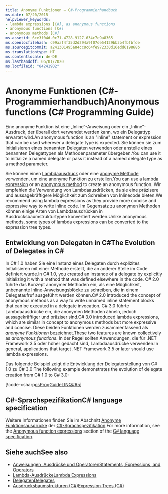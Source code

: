 ```yaml
---
title: Anonyme Funktionen – C#-Programmierhandbuch
ms.date: 07/20/2015
helpviewer_keywords:
- lambda expressions [C#], as anonymous functions
- anonymous functions [C#]
- anonymous methods [C#]
ms.assetid: 6ce3f04d-0c71-4728-9127-634c7e9a8365
ms.openlocfilehash: c99aaf4f35d2d294a9f07de54129bb3b4fbfbfde
ms.sourcegitcommit: a241301495a84cc8c64fe972330d16edd619868b
ms.translationtype: HT
ms.contentlocale: de-DE
ms.lasthandoff: 06/01/2020
ms.locfileid: "84241902"
---
```

# <a name="anonymous-functions-c-programming-guide"></a><span data-ttu-id="e7487-102">Anonyme Funktionen (C#-Programmierhandbuch)</span><span class="sxs-lookup"><span data-stu-id="e7487-102">Anonymous functions (C# Programming Guide)</span></span>

<span data-ttu-id="e7487-103">Eine anonyme Funktion ist eine „Inline“-Anweisung oder ein „Inline“-Ausdruck, der überall dort verwendet werden kann, wo ein Delegattyp erwartet wird.</span><span class="sxs-lookup"><span data-stu-id="e7487-103">An anonymous function is an "inline" statement or expression that can be used wherever a delegate type is expected.</span></span> <span data-ttu-id="e7487-104">Sie können sie zum Initialisieren eines benannten Delegaten verwenden oder anstelle eines benannten Delegattypen als Methodenparameter übergeben.</span><span class="sxs-lookup"><span data-stu-id="e7487-104">You can use it to initialize a named delegate or pass it instead of a named delegate type as a method parameter.</span></span>

<span data-ttu-id="e7487-105">Sie können einen [Lambdaausdruck](lambda-expressions.md) oder eine [anonyme Methode](../../language-reference/operators/delegate-operator.md) verwenden, um eine anonyme Funktion zu erstellen.</span><span class="sxs-lookup"><span data-stu-id="e7487-105">You can use a [lambda expression](lambda-expressions.md) or an [anonymous method](../../language-reference/operators/delegate-operator.md) to create an anonymous function.</span></span> <span data-ttu-id="e7487-106">Wir empfehlen die Verwendung von Lambdaausdrücken, da sie eine präzisere und aussagekräftigere Möglichkeit zum Schreiben von Inlinecode bieten.</span><span class="sxs-lookup"><span data-stu-id="e7487-106">We recommend using lambda expressions as they provide more concise and expressive way to write inline code.</span></span> <span data-ttu-id="e7487-107">Im Gegensatz zu anonymen Methoden können einige Arten von Lambdaausdrücken in Ausdrucksbaumstrukturtypen konvertiert werden.</span><span class="sxs-lookup"><span data-stu-id="e7487-107">Unlike anonymous methods, some types of lambda expressions can be converted to the expression tree types.</span></span>

## <a name="the-evolution-of-delegates-in-c"></a><span data-ttu-id="e7487-108">Entwicklung von Delegaten in C\#</span><span class="sxs-lookup"><span data-stu-id="e7487-108">The Evolution of Delegates in C\#</span></span>

 <span data-ttu-id="e7487-109">In C# 1.0 haben Sie eine Instanz eines Delegaten durch explizites Initialisieren mit einer Methode erstellt, die an anderer Stelle im Code definiert wurde.</span><span class="sxs-lookup"><span data-stu-id="e7487-109">In C# 1.0, you created an instance of a delegate by explicitly initializing it with a method that was defined elsewhere in the code.</span></span> <span data-ttu-id="e7487-110">C# 2.0 führte das Konzept anonymer Methoden ein, als eine Möglichkeit, unbenannte Inline-Anweisungsblöcke zu schreiben, die in einem Delegataufruf ausgeführt werden können.</span><span class="sxs-lookup"><span data-stu-id="e7487-110">C# 2.0 introduced the concept of anonymous methods as a way to write unnamed inline statement blocks that can be executed in a delegate invocation.</span></span> <span data-ttu-id="e7487-111">C# 3.0 führte Lambdaausdrücke ein, die anonymen Methoden ähneln, jedoch aussagekräftiger und präziser sind.</span><span class="sxs-lookup"><span data-stu-id="e7487-111">C# 3.0 introduced lambda expressions, which are similar in concept to anonymous methods but more expressive and concise.</span></span> <span data-ttu-id="e7487-112">Diese beiden Funktionen werden zusammenfassend als *anonyme Funktionen* bezeichnet.</span><span class="sxs-lookup"><span data-stu-id="e7487-112">These two features are known collectively as *anonymous functions*.</span></span> <span data-ttu-id="e7487-113">In der Regel sollten Anwendungen, die für .NET Framework 3.5 oder höher gedacht sind, Lambdaausdrücke verwenden.</span><span class="sxs-lookup"><span data-stu-id="e7487-113">In general, applications that target .NET Framework 3.5 or later should use lambda expressions.</span></span>  
  
 <span data-ttu-id="e7487-114">Das folgende Beispiel zeigt die Entwicklung der Delegaterstellung von C# 1.0 zu C# 3.0:</span><span class="sxs-lookup"><span data-stu-id="e7487-114">The following example demonstrates the evolution of delegate creation from C# 1.0 to C# 3.0:</span></span>  
  
 [!code-csharp[csProgGuideLINQ#65](~/samples/snippets/csharp/VS_Snippets_VBCSharp/csProgGuideLINQ/CS/csRef30LangFeatures_2.cs#65)]  
  
## <a name="c-language-specification"></a><span data-ttu-id="e7487-115">C#-Sprachspezifikation</span><span class="sxs-lookup"><span data-stu-id="e7487-115">C# language specification</span></span>

<span data-ttu-id="e7487-116">Weitere Informationen finden Sie im Abschnitt [Anonyme Funktionsausdrücke](~/_csharplang/spec/expressions.md#anonymous-function-expressions) der [C#-Sprachspezifikation](~/_csharplang/spec/introduction.md).</span><span class="sxs-lookup"><span data-stu-id="e7487-116">For more information, see the [Anonymous function expressions](~/_csharplang/spec/expressions.md#anonymous-function-expressions) section of the [C# language specification](~/_csharplang/spec/introduction.md).</span></span>
  
## <a name="see-also"></a><span data-ttu-id="e7487-117">Siehe auch</span><span class="sxs-lookup"><span data-stu-id="e7487-117">See also</span></span>

- [<span data-ttu-id="e7487-118">Anweisungen, Ausdrücke und Operatoren</span><span class="sxs-lookup"><span data-stu-id="e7487-118">Statements, Expressions, and Operators</span></span>](./index.md)
- [<span data-ttu-id="e7487-119">Lambda-Ausdrücke</span><span class="sxs-lookup"><span data-stu-id="e7487-119">Lambda Expressions</span></span>](./lambda-expressions.md)
- [<span data-ttu-id="e7487-120">Delegaten</span><span class="sxs-lookup"><span data-stu-id="e7487-120">Delegates</span></span>](../delegates/index.md)
- [<span data-ttu-id="e7487-121">Ausdrucksbaumstrukturen (C#)</span><span class="sxs-lookup"><span data-stu-id="e7487-121">Expression Trees (C#)</span></span>](../concepts/expression-trees/index.md)
